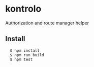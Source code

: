 # kontrolo
Authorization and route manager helper


## Install


```
  $ npm install
  $ npm run build
  $ npm test
```
